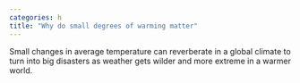 ```yaml
---
categories: h
title: "Why do small degrees of warming matter"
---
```

Small changes in average temperature can reverberate in a global climate to turn into big disasters as weather gets wilder and more extreme in a warmer world.